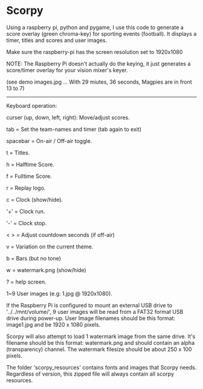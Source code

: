 # Scorpy

Using a raspberry pi, python and pygame, I use this code to generate a score overlay (green chroma-key) for sporting events (football). It displays a timer, titles and scores and user images.

Make sure the raspberry-pi has the screen resolution set to 1920x1080

NOTE: The Raspberry Pi doesn't actually do the keying, it just generates a score/timer overlay for your vision mixer's keyer.

(see demo images.jpg   ... With 29 miutes, 36 seconds, Magpies are in front 13 to 7)

___________________________________
Keyboard operation:

curser (up, down, left, right): Move/adjust scores.

tab = Set the team-names and timer (tab again to exit)

spacebar = On-air / Off-air toggle.

t = Titles.

h = Halftime Score.

f = Fulltime Score.

r = Replay logo.

c = Clock (show/hide).

'+' = Clock run.

'-' = Clock stop.

<  > = Adjust countdown seconds (if off-air)

v = Variation on the current theme.

b = Bars (but no tone)

w = watermark.png (show/hide)

? = help screen.

1~9 User images (e.g:  1.jpg @ 1920x1080).

If the Raspberry Pi is configured to mount an external
USB drive to '../../mnt/volume/', 9 user images will be
read from a FAT32 format USB drive during power-up.
User Image filenames should be this format:  image1.jpg
and be 1920 x 1080 pixels.

Scorpy will also attempt to load 1 watermark image from the same drive.
It's filename should be this format:  watermark.png
and should contain an alpha (transparency) channel.
The watermark filesize should be about 250 x 100 pixels.


The folder 'scorpy_resources' contains fonts and images that Scorpy needs. Regardless of version, this zipped file will always contain all scorpy resources.


